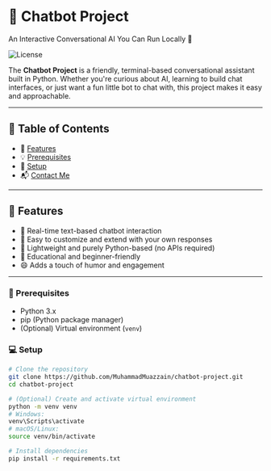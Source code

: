 # 🤖 Chatbot Project  
An Interactive Conversational AI You Can Run Locally 💬

![License](https://img.shields.io/badge/license-MIT-blue.svg)  

The **Chatbot Project** is a friendly, terminal-based conversational assistant built in Python. Whether you're curious about AI, learning to build chat interfaces, or just want a fun little bot to chat with, this project makes it easy and approachable.

---

## 📖 Table of Contents

- 🚀 [Features](#-features)  
- 💡 [Prerequisites](#-prerequisites)  
- 🔧 [Setup](#setup)  
- 📬 [Contact Me](#-contact-me)  

---

## 🚀 Features

- 💬 Real-time text-based chatbot interaction  
- 🔄 Easy to customize and extend with your own responses  
- 🐍 Lightweight and purely Python-based (no APIs required)  
- 📖 Educational and beginner-friendly  
- 😄 Adds a touch of humor and engagement

---

### 🔧 Prerequisites

- Python 3.x  
- pip (Python package manager)  
- (Optional) Virtual environment (`venv`)

### 💻 Setup

```bash
# Clone the repository
git clone https://github.com/MuhammadMuazzain/chatbot-project.git
cd chatbot-project

# (Optional) Create and activate virtual environment
python -m venv venv
# Windows:
venv\Scripts\activate
# macOS/Linux:
source venv/bin/activate

# Install dependencies
pip install -r requirements.txt
